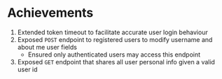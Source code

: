 # Achievements
1) Extended token timeout to facilitate accurate user login behaviour
2) Exposed `POST` endpoint to registered users to modify username and about me user fields
    - Ensured only authenticated users may access this endpoint
3) Exposed `GET` endpoint that shares all user personal info given a valid user id
